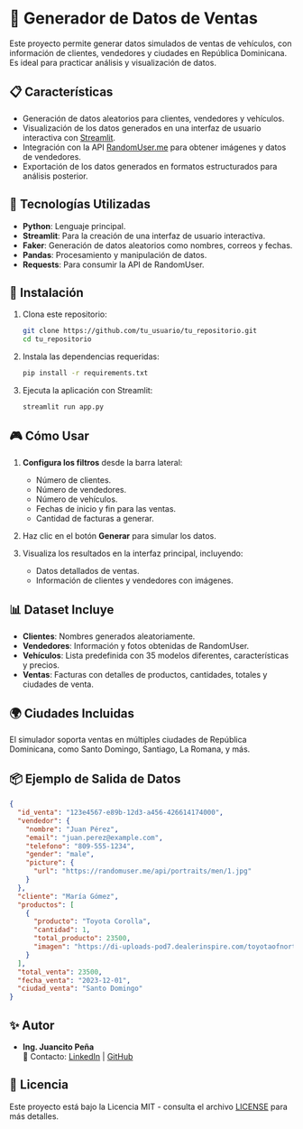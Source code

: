 # 🚗 Generador de Datos de Ventas

Este proyecto permite generar datos simulados de ventas de vehículos, con información de clientes, vendedores y ciudades en República Dominicana. Es ideal para practicar análisis y visualización de datos.

## 📋 Características
- Generación de datos aleatorios para clientes, vendedores y vehículos.
- Visualización de los datos generados en una interfaz de usuario interactiva con [Streamlit](https://streamlit.io/).
- Integración con la API [RandomUser.me](https://randomuser.me/) para obtener imágenes y datos de vendedores.
- Exportación de los datos generados en formatos estructurados para análisis posterior.

## 🔧 Tecnologías Utilizadas
- **Python**: Lenguaje principal.
- **Streamlit**: Para la creación de una interfaz de usuario interactiva.
- **Faker**: Generación de datos aleatorios como nombres, correos y fechas.
- **Pandas**: Procesamiento y manipulación de datos.
- **Requests**: Para consumir la API de RandomUser.

## 🚀 Instalación

1. Clona este repositorio:
   ```bash
   git clone https://github.com/tu_usuario/tu_repositorio.git
   cd tu_repositorio
   ```

2. Instala las dependencias requeridas:
   ```bash
   pip install -r requirements.txt
   ```

3. Ejecuta la aplicación con Streamlit:
   ```bash
   streamlit run app.py
   ```

## 🎮 Cómo Usar

1. **Configura los filtros** desde la barra lateral:
   - Número de clientes.
   - Número de vendedores.
   - Número de vehículos.
   - Fechas de inicio y fin para las ventas.
   - Cantidad de facturas a generar.

2. Haz clic en el botón **Generar** para simular los datos.

3. Visualiza los resultados en la interfaz principal, incluyendo:
   - Datos detallados de ventas.
   - Información de clientes y vendedores con imágenes.

## 📊 Dataset Incluye
- **Clientes**: Nombres generados aleatoriamente.
- **Vendedores**: Información y fotos obtenidas de RandomUser.
- **Vehículos**: Lista predefinida con 35 modelos diferentes, características y precios.
- **Ventas**: Facturas con detalles de productos, cantidades, totales y ciudades de venta.

## 🌍 Ciudades Incluidas
El simulador soporta ventas en múltiples ciudades de República Dominicana, como Santo Domingo, Santiago, La Romana, y más.

## 📦 Ejemplo de Salida de Datos
```json
{
  "id_venta": "123e4567-e89b-12d3-a456-426614174000",
  "vendedor": {
    "nombre": "Juan Pérez",
    "email": "juan.perez@example.com",
    "telefono": "809-555-1234",
    "gender": "male",
    "picture": {
      "url": "https://randomuser.me/api/portraits/men/1.jpg"
    }
  },
  "cliente": "María Gómez",
  "productos": [
    {
      "producto": "Toyota Corolla",
      "cantidad": 1,
      "total_producto": 23500,
      "imagen": "https://di-uploads-pod7.dealerinspire.com/toyotaofnorthmiami/uploads/2022/10/2023-GR-Corolla-1.png"
    }
  ],
  "total_venta": 23500,
  "fecha_venta": "2023-12-01",
  "ciudad_venta": "Santo Domingo"
}
```

## ✨ Autor
- **Ing. Juancito Peña**  
  🚀 Contacto: [LinkedIn](https://www.linkedin.com/in/juancitopeña) | [GitHub](https://github.com/tu_usuario)

## 📜 Licencia
Este proyecto está bajo la Licencia MIT - consulta el archivo [LICENSE](LICENSE) para más detalles.
